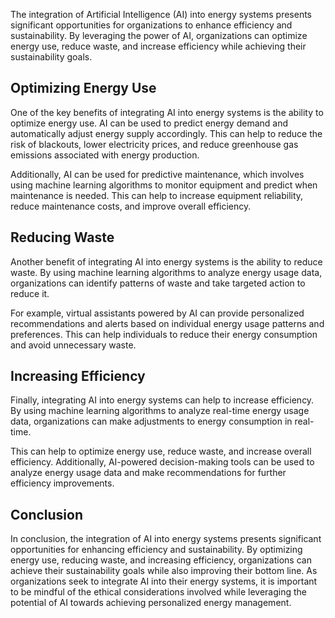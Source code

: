 
The integration of Artificial Intelligence (AI) into energy systems presents significant opportunities for organizations to enhance efficiency and sustainability. By leveraging the power of AI, organizations can optimize energy use, reduce waste, and increase efficiency while achieving their sustainability goals.

Optimizing Energy Use
---------------------

One of the key benefits of integrating AI into energy systems is the ability to optimize energy use. AI can be used to predict energy demand and automatically adjust energy supply accordingly. This can help to reduce the risk of blackouts, lower electricity prices, and reduce greenhouse gas emissions associated with energy production.

Additionally, AI can be used for predictive maintenance, which involves using machine learning algorithms to monitor equipment and predict when maintenance is needed. This can help to increase equipment reliability, reduce maintenance costs, and improve overall efficiency.

Reducing Waste
--------------

Another benefit of integrating AI into energy systems is the ability to reduce waste. By using machine learning algorithms to analyze energy usage data, organizations can identify patterns of waste and take targeted action to reduce it.

For example, virtual assistants powered by AI can provide personalized recommendations and alerts based on individual energy usage patterns and preferences. This can help individuals to reduce their energy consumption and avoid unnecessary waste.

Increasing Efficiency
---------------------

Finally, integrating AI into energy systems can help to increase efficiency. By using machine learning algorithms to analyze real-time energy usage data, organizations can make adjustments to energy consumption in real-time.

This can help to optimize energy use, reduce waste, and increase overall efficiency. Additionally, AI-powered decision-making tools can be used to analyze energy usage data and make recommendations for further efficiency improvements.

Conclusion
----------

In conclusion, the integration of AI into energy systems presents significant opportunities for enhancing efficiency and sustainability. By optimizing energy use, reducing waste, and increasing efficiency, organizations can achieve their sustainability goals while also improving their bottom line. As organizations seek to integrate AI into their energy systems, it is important to be mindful of the ethical considerations involved while leveraging the potential of AI towards achieving personalized energy management.
